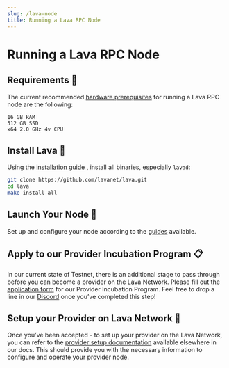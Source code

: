 ```yaml
---
slug: /lava-node
title: Running a Lava RPC Node
---
```


# Running a Lava RPC Node

## Requirements 📄 

The current recommended [hardware prerequisites](/hardware-requirements) for running a Lava RPC node are the following: 

```
16 GB RAM
512 GB SSD
x64 2.0 GHz 4v CPU 
```

## Install Lava 🌋

Using the [installation guide](/install-lava) , install all binaries, especially `lavad`:

```bash
git clone https://github.com/lavanet/lava.git
cd lava
make install-all
```

## Launch Your Node 🚀

Set up and configure your node according to the [guides](/join-testnet-manual) available.


## Apply to our Provider Incubation Program 📋

In our current state of Testnet, there is an additional stage to pass through before you can become a provider on the Lava Network. Please fill out the [application form](https://lavanet.typeform.com/to/ORi3A13v?utm_source=becoming-a-lava-provider-for-lava&utm_medium=docs) for our Provider Incubation Program. Feel free to drop a line in our [Discord](https://discord.gg/UxujNZbW) once you’ve completed this step!

## Setup your Provider on Lava Network 🌋

Once you’ve been accepted - to set up your provider on the Lava Network, you can refer to the [provider setup documentation](https://docs.lavanet.xyz/provider-setup?utm_source=running-a-lava-rpc-node&utm_medium=docs) available elsewhere in our docs. This should provide you with the necessary information to configure and operate your provider node.
